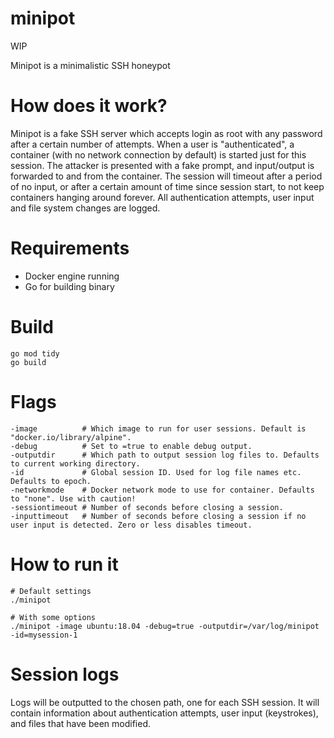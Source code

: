 # minipot

WIP

Minipot is a minimalistic SSH honeypot

# How does it work?
Minipot is a fake SSH server which accepts login as root with any password after a certain number of attempts. 
When a user is "authenticated", a container (with no network connection by default) is started just for this session. The attacker is presented with a fake prompt, and input/output is forwarded to and from the container. The session will timeout after a period of no input, or after a certain amount of time since session start, to not keep containers hanging around forever.
All authentication attempts, user input and file system changes are logged.

# Requirements
* Docker engine running
* Go for building binary

# Build
```
go mod tidy
go build
```

# Flags
```
-image          # Which image to run for user sessions. Default is "docker.io/library/alpine".
-debug          # Set to =true to enable debug output.
-outputdir      # Which path to output session log files to. Defaults to current working directory.
-id             # Global session ID. Used for log file names etc. Defaults to epoch.
-networkmode    # Docker network mode to use for container. Defaults to "none". Use with caution!
-sessiontimeout # Number of seconds before closing a session.
-inputtimeout   # Number of seconds before closing a session if no user input is detected. Zero or less disables timeout.

```

# How to run it
```
# Default settings
./minipot

# With some options
./minipot -image ubuntu:18.04 -debug=true -outputdir=/var/log/minipot -id=mysession-1
```

# Session logs
Logs will be outputted to the chosen path, one for each SSH session. It will contain information about authentication attempts, user input (keystrokes), and files that have been modified.